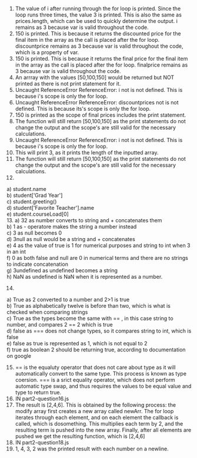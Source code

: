 1. The value of i after running through the for loop is printed. Since the loop runs three times, the value 3 is printed. This is also the same as prices.length, which can be used to quickly determine the output. i remains as 3 because var is valid throughout the code.
2. 150 is printed. This is because it returns the discounted price for the final item in the array as the call is placed after the for loop. discountprice remains as 3 because var is valid throughout the code, which is a property of var.
3. 150 is printed. This is because it returns the final price for the final item in the array as the call is placed after the for loop. finalprice remains as 3 because var is valid throughout the code.
4. An arrray with the values [50,100,150] would be returned but NOT printed as there is not print statement for it.
5. Uncaught ReferenceError ReferenceError: i not is not defined. This is because i's scope is only the for loop.
6. Uncaught ReferenceError ReferenceError: discountprices not is not defined. This is because its's scope is only the for loop.
7. 150 is printed as the scope of final prices includes the print statement.
8. The function will still return [50,100,150] as the print statements do not change the output and the scope's are still valid for the necessary calculations.
9. Uncaught ReferenceError ReferenceError: i not is not defined. This is because i's scope is only the for loop.
10. This will print 3, as it prints the length of the inputted array.
11. The function will still return [50,100,150] as the print statements do not change the output and the scope's are still valid for the necessary calculations.
12.
   a) student.name <br/>
   b) student['Grad Year'] <br/>
   c) student.greeting() <br/>
   d) student['Favorite Teacher'].name <br/>
   e) student.courseLoad[0] <br/>
13. 
    a) 32 as number converts to string and + concatenates them <br/>
    b) 1 as - operatore makes the string a number instead <br/>
    c) 3 as null becomes 0 <br/>
    d) 3null as null would be a string and + concatenates <br/>
    e) 4 as the value of true is 1 for numerical purposes and string to int when 3 in an int <br/>
    f) 0 as both false and null are 0 in numerical terms and there are no strings to indicate concatenation <br/>
    g) 3undefined as undefined becomes a string <br/>
    h) NaN as undefined is NaN when it is represented as a number. <br/>

14.
  a) True as 2 converted to a number and 2>1 is true <br/>
  b) True as alphabetically twelve is before than two, which is what is checked when comparing strings <br/>
  c) True as the types become the same with == , in this case string to number, and compares 2 == 2 which is true <br/>
  d) false as === does not change types, so it compares string to int, which is false <br/>
  e) false as true is represented as 1, which is not equal to 2 <br/>
  f) true as boolean 2 should be returning true, according to documentation on google <br/>

15. == is the equaluty operator that does not care about type as it will automatically convert to the same type. This process is known as type coersion. === is a srict equality operator, which does not perform automatic type swap, and thus requires the values to be equal value and type to return true.
16. IN part2-question16.js
17. The result is [2,4,6]. This is obtained by the following process: the modify array first creates a new array called newArr. The for loop iterates through each element, and on each element the callback is called, which is dosomething. This multiplies each term by 2, and the resulting term is pushed into the new array. Finally, after all elements are pushed we get the resulting function, which is [2,4,6]
18. IN part2-question18.js
19. 1, 4, 3, 2 was the printed result with each number on a newline.

